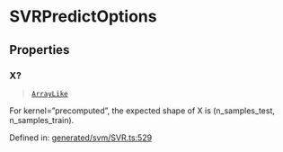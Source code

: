 # SVRPredictOptions

## Properties

### X?

> [`ArrayLike`](../types/ArrayLike.md)

For kernel=”precomputed”, the expected shape of X is (n\_samples\_test, n\_samples\_train).

Defined in:  [generated/svm/SVR.ts:529](https://github.com/transitive-bullshit/scikit-learn-ts/blob/122b3c0/packages/sklearn/src/generated/svm/SVR.ts#L529)
